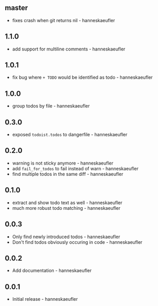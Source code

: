 ## master

* fixes crash when git returns nil - hanneskaeufler

## 1.1.0

* add support for multiline comments - hanneskaeufler

## 1.0.1

* fix bug where `+ TODO` would be identified as todo - hanneskaeufler

## 1.0.0

* group todos by file - hanneskaeufler

## 0.3.0

* exposed `todoist.todos` to dangerfile - hanneskaeufler

## 0.2.0

* warning is not sticky anymore - hanneskaeufler
* add `fail_for_todos` to fail instead of warn - hanneskaeufler
* find multiple todos in the same diff - hanneskaeufler

## 0.1.0

* extract and show todo text as well - hanneskaeufler
* much more robust todo matching - hanneskaeufler

## 0.0.3

* Only find newly introduced todos - hanneskaeufler
* Don't find todos obviously occuring in code - hanneskaeufler

## 0.0.2

* Add documentation - hanneskaeufler

## 0.0.1

 * Initial release - hanneskaeufler
